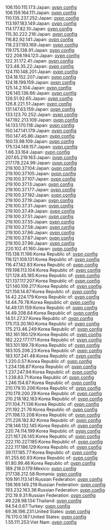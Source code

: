 106.150.115.173:Japan: [ovpn config](vpn/106_150_115_173.ovpn)  
106.159.164.111:Japan: [ovpn config](vpn/106_159_164_111.ovpn)  
110.135.237.252:Japan: [ovpn config](vpn/110_135_237_252.ovpn)  
113.197.183.149:Japan: [ovpn config](vpn/113_197_183_149.ovpn)  
114.177.82.10:Japan: [ovpn config](vpn/114_177_82_10.ovpn)  
115.30.222.216:Japan: [ovpn config](vpn/115_30_222_216.ovpn)  
116.82.92.141:Japan: [ovpn config](vpn/116_82_92_141.ovpn)  
118.237.193.169:Japan: [ovpn config](vpn/118_237_193_169.ovpn)  
119.175.138.91:Japan: [ovpn config](vpn/119_175_138_91.ovpn)  
122.208.194.123:Japan: [ovpn config](vpn/122_208_194_123.ovpn)  
122.31.172.41:Japan: [ovpn config](vpn/122_31_172_41.ovpn)  
123.48.35.22:Japan: [ovpn config](vpn/123_48_35_22.ovpn)  
124.110.148.201:Japan: [ovpn config](vpn/124_110_148_201.ovpn)  
124.18.152.207:Japan: [ovpn config](vpn/124_18_152_207.ovpn)  
124.18.199.159:Japan: [ovpn config](vpn/124_18_199_159.ovpn)  
125.14.2.104:Japan: [ovpn config](vpn/125_14_2_104.ovpn)  
126.145.136.66:Japan: [ovpn config](vpn/126_145_136_66.ovpn)  
126.51.92.65:Japan: [ovpn config](vpn/126_51_92_65.ovpn)  
126.8.221.51:Japan: [ovpn config](vpn/126_8_221_51.ovpn)  
131.147.63.159:Japan: [ovpn config](vpn/131_147_63_159.ovpn)  
133.123.70.252:Japan: [ovpn config](vpn/133_123_70_252.ovpn)  
147.192.213.109:Japan: [ovpn config](vpn/147_192_213_109.ovpn)  
14.133.170.118:Japan: [ovpn config](vpn/14_133_170_118.ovpn)  
150.147.141.179:Japan: [ovpn config](vpn/150_147_141_179.ovpn)  
150.147.45.86:Japan: [ovpn config](vpn/150_147_45_86.ovpn)  
160.13.98.109:Japan: [ovpn config](vpn/160_13_98_109.ovpn)  
175.134.149.157:Japan: [ovpn config](vpn/175_134_149_157.ovpn)  
1.66.33.164:Japan: [ovpn config](vpn/1_66_33_164.ovpn)  
207.65.219.163:Japan: [ovpn config](vpn/207_65_219_163.ovpn)  
217.178.224.99:Japan: [ovpn config](vpn/217_178_224_99.ovpn)  
219.100.37.104:Japan: [ovpn config](vpn/219_100_37_104.ovpn)  
219.100.37.105:Japan: [ovpn config](vpn/219_100_37_105.ovpn)  
219.100.37.107:Japan: [ovpn config](vpn/219_100_37_107.ovpn)  
219.100.37.13:Japan: [ovpn config](vpn/219_100_37_13.ovpn)  
219.100.37.177:Japan: [ovpn config](vpn/219_100_37_177.ovpn)  
219.100.37.182:Japan: [ovpn config](vpn/219_100_37_182.ovpn)  
219.100.37.19:Japan: [ovpn config](vpn/219_100_37_19.ovpn)  
219.100.37.31:Japan: [ovpn config](vpn/219_100_37_31.ovpn)  
219.100.37.49:Japan: [ovpn config](vpn/219_100_37_49.ovpn)  
219.100.37.51:Japan: [ovpn config](vpn/219_100_37_51.ovpn)  
219.100.37.55:Japan: [ovpn config](vpn/219_100_37_55.ovpn)  
219.100.37.58:Japan: [ovpn config](vpn/219_100_37_58.ovpn)  
219.100.37.86:Japan: [ovpn config](vpn/219_100_37_86.ovpn)  
219.100.37.87:Japan: [ovpn config](vpn/219_100_37_87.ovpn)  
219.100.37.96:Japan: [ovpn config](vpn/219_100_37_96.ovpn)  
220.102.41.160:Japan: [ovpn config](vpn/220_102_41_160.ovpn)  
115.138.11.196:Korea Republic of: [ovpn config](vpn/115_138_11_196.ovpn)  
116.121.109.131:Korea Republic of: [ovpn config](vpn/116_121_109_131.ovpn)  
116.47.142.83:Korea Republic of: [ovpn config](vpn/116_47_142_83.ovpn)  
119.198.113.104:Korea Republic of: [ovpn config](vpn/119_198_113_104.ovpn)  
121.128.45.185:Korea Republic of: [ovpn config](vpn/121_128_45_185.ovpn)  
121.137.117.207:Korea Republic of: [ovpn config](vpn/121_137_117_207.ovpn)  
121.140.109.217:Korea Republic of: [ovpn config](vpn/121_140_109_217.ovpn)  
121.156.14.87:Korea Republic of: [ovpn config](vpn/121_156_14_87.ovpn)  
14.42.224.179:Korea Republic of: [ovpn config](vpn/14_42_224_179.ovpn)  
14.44.79.78:Korea Republic of: [ovpn config](vpn/14_44_79_78.ovpn)  
14.49.131.159:Korea Republic of: [ovpn config](vpn/14_49_131_159.ovpn)  
14.49.208.64:Korea Republic of: [ovpn config](vpn/14_49_208_64.ovpn)  
14.51.27.37:Korea Republic of: [ovpn config](vpn/14_51_27_37.ovpn)  
175.113.30.160:Korea Republic of: [ovpn config](vpn/175_113_30_160.ovpn)  
175.213.46.249:Korea Republic of: [ovpn config](vpn/175_213_46_249.ovpn)  
182.161.160.129:Korea Republic of: [ovpn config](vpn/182_161_160_129.ovpn)  
182.222.177.171:Korea Republic of: [ovpn config](vpn/182_222_177_171.ovpn)  
183.101.189.78:Korea Republic of: [ovpn config](vpn/183_101_189_78.ovpn)  
183.105.206.23:Korea Republic of: [ovpn config](vpn/183_105_206_23.ovpn)  
183.107.241.48:Korea Republic of: [ovpn config](vpn/183_107_241_48.ovpn)  
1.220.0.57:Korea Republic of: [ovpn config](vpn/1_220_0_57.ovpn)  
1.234.138.87:Korea Republic of: [ovpn config](vpn/1_234_138_87.ovpn)  
1.237.247.94:Korea Republic of: [ovpn config](vpn/1_237_247_94.ovpn)  
1.238.83.71:Korea Republic of: [ovpn config](vpn/1_238_83_71.ovpn)  
1.246.154.67:Korea Republic of: [ovpn config](vpn/1_246_154_67.ovpn)  
210.179.10.206:Korea Republic of: [ovpn config](vpn/210_179_10_206.ovpn)  
210.179.200.29:Korea Republic of: [ovpn config](vpn/210_179_200_29.ovpn)  
210.218.182.163:Korea Republic of: [ovpn config](vpn/210_218_182_163.ovpn)  
211.104.71.136:Korea Republic of: [ovpn config](vpn/211_104_71_136.ovpn)  
211.192.21.76:Korea Republic of: [ovpn config](vpn/211_192_21_76.ovpn)  
211.198.13.208:Korea Republic of: [ovpn config](vpn/211_198_13_208.ovpn)  
211.226.182.82:Korea Republic of: [ovpn config](vpn/211_226_182_82.ovpn)  
218.146.132.145:Korea Republic of: [ovpn config](vpn/218_146_132_145.ovpn)  
220.74.114.199:Korea Republic of: [ovpn config](vpn/220_74_114_199.ovpn)  
221.167.26.145:Korea Republic of: [ovpn config](vpn/221_167_26_145.ovpn)  
222.110.227.185:Korea Republic of: [ovpn config](vpn/222_110_227_185.ovpn)  
222.117.186.129:Korea Republic of: [ovpn config](vpn/222_117_186_129.ovpn)  
39.117.185.77:Korea Republic of: [ovpn config](vpn/39_117_185_77.ovpn)  
61.255.60.93:Korea Republic of: [ovpn config](vpn/61_255_60_93.ovpn)  
61.80.99.46:Korea Republic of: [ovpn config](vpn/61_80_99_46.ovpn)  
189.218.0.179:Mexico: [ovpn config](vpn/189_218_0_179.ovpn)  
217.138.212.58:Romania: [ovpn config](vpn/217_138_212_58.ovpn)  
109.191.113.141:Russian Federation: [ovpn config](vpn/109_191_113_141.ovpn)  
136.169.149.219:Russian Federation: [ovpn config](vpn/136_169_149_219.ovpn)  
193.232.163.36:Russian Federation: [ovpn config](vpn/193_232_163_36.ovpn)  
212.19.9.31:Russian Federation: [ovpn config](vpn/212_19_9_31.ovpn)  
49.228.98.134:Thailand: [ovpn config](vpn/49_228_98_134.ovpn)  
94.54.0.67:Turkey: [ovpn config](vpn/94_54_0_67.ovpn)  
69.36.196.231:United States: [ovpn config](vpn/69_36_196_231.ovpn)  
76.170.0.187:United States: [ovpn config](vpn/76_170_0_187.ovpn)  
1.55.111.253:Viet Nam: [ovpn config](vpn/1_55_111_253.ovpn)  
